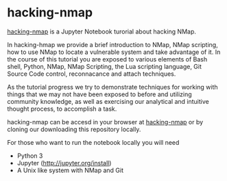 # hacking-nmap
[hacking-nmap](https://github.com/mmaul/hacking-nmap/blob/master/hacking-nmap.ipynb "") is a Jupyter Notebook turorial about hacking NMap. 

In hacking-hmap we provide a brief introduction to NMap, NMap scripting, how to use NMap to locate a vulnerable system and take advantage of it. In the course of this tutorial you are exposed to various elements of Bash shell, Python, NMap, NMap Scripting, the Lua scripting language, Git Source Code control, reconnacance and attach techniques.

As the tutorial progress we try to demonstrate techniques for working with things that we may not have been exposed to before and utilizing community knowledge, as well as exercising our analytical and intuitive thought process, to accomplish a task.

hacking-nmap can be accesd in your browser at [hacking-nmap](https://github.com/mmaul/hacking-nmap/blob/master/hacking-nmap.ipynb "") or by cloning our downloading this repository locally.

For those who want to run the notebook locally you will need
* Python 3
* Jupyter (http://jupyter.org/install)
* A Unix like system with NMap and Git
